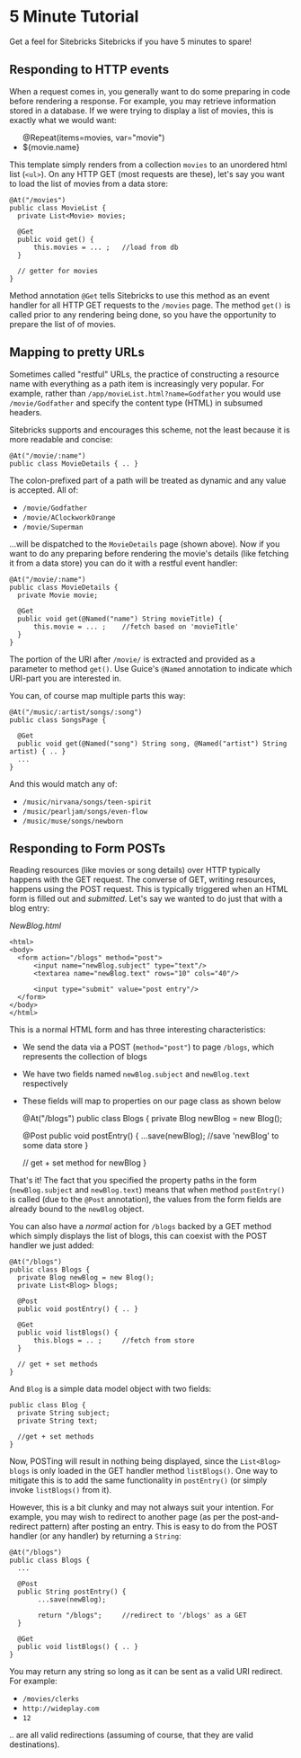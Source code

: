 <meta noindex>

# 5 Minute Tutorial

Get a feel for Sitebricks Sitebricks if you have 5 minutes to spare!

## Responding to HTTP events ##

When a request comes in, you generally want to do some preparing in code before rendering a response. For example, you may retrieve information stored in a database. If we were trying to display a list of movies, this is exactly what we would want:
  
  <body>
    <ul>
       @Repeat(items=movies, var="movie")
       <li>${movie.name}</li>
    </ul>
  </body>

This template simply renders from a collection `movies` to an unordered html list (`<ul>`). On any HTTP GET (most requests are these), let's say you want to load the list of movies from a data store:

    @At("/movies")
    public class MovieList {
      private List<Movie> movies;
   
      @Get
      public void get() {
          this.movies = ... ;   //load from db
      }
  
      // getter for movies
    }

Method annotation `@Get` tells Sitebricks to use this method as an event handler for all HTTP GET requests to the `/movies` page. The method `get()` is called prior to any rendering being done, so you have the opportunity to prepare the list of of movies.

## Mapping to pretty URLs ##

Sometimes called "restful" URLs, the practice of constructing a resource name with everything as a path item is increasingly very popular. For example, rather than `/app/movieList.html?name=Godfather` you would use `/movie/Godfather` and specify the content type (HTML) in subsumed headers.

Sitebricks supports and encourages this scheme, not the least because it is more readable and concise:

    @At("/movie/:name")
    public class MovieDetails { .. }

The colon-prefixed part of a path will be treated as dynamic and any value is accepted. All of:

  * `/movie/Godfather`
  * `/movie/AClockworkOrange`
  * `/movie/Superman`

...will be dispatched to the `MovieDetails` page (shown above). Now if you want to do any preparing before rendering the movie's details (like fetching it from a data store) you can do it with a restful event handler:

    @At("/movie/:name")
    public class MovieDetails { 
      private Movie movie;
  
      @Get
      public void get(@Named("name") String movieTitle) { 
          this.movie = ... ;    //fetch based on 'movieTitle'
      }
    }

The portion of the URI after `/movie/` is extracted and provided as a parameter to method `get()`. Use Guice's `@Named` annotation to indicate which URI-part you are interested in.

You can, of course map multiple parts this way:

    @At("/music/:artist/songs/:song")
    public class SongsPage { 
  
      @Get
      public void get(@Named("song") String song, @Named("artist") String artist) { .. }
      ...
    }

And this would match any of:
  * `/music/nirvana/songs/teen-spirit`
  * `/music/pearljam/songs/even-flow`  
  * `/music/muse/songs/newborn`

## Responding to Form POSTs ##

Reading resources (like movies or song details) over HTTP typically happens with the GET request. The converse of GET, writing resources, happens using the POST request. This is typically triggered when an HTML form is filled out and _submitted_. Let's say we wanted to do just that with a blog entry:

*NewBlog.html*

    <html>
    <body>
      <form action="/blogs" method="post">
          <input name="newBlog.subject" type="text"/>
          <textarea name="newBlog.text" rows="10" cols="40"/>
   
          <input type="submit" value="post entry"/>
      </form>
    </body>
    </html>

This is a normal HTML form and has three interesting characteristics:

  * We send the data via a POST (`method="post"`) to page `/blogs`, which represents the collection of blogs
  * We have two fields named `newBlog.subject` and `newBlog.text` respectively
  * These fields will map to properties on our page class as shown below

    @At("/blogs")
    public class Blogs {
      private Blog newBlog = new Blog();
  
      @Post
      public void postEntry() {
          ...save(newBlog);      //save 'newBlog' to some data store
      }
  
      // get + set method for newBlog
    }

That's it! The fact that you specified the property paths in the form (`newBlog.subject` and `newBlog.text`) means that when method `postEntry()` is called (due to the `@Post` annotation), the values from the form fields are already bound to the `newBlog` object.

You can also have a _normal_ action for `/blogs` backed by a GET method which simply displays the list of blogs, this can coexist with the POST handler we just added:

    @At("/blogs")
    public class Blogs {
      private Blog newBlog = new Blog();
      private List<Blog> blogs;
  
      @Post
      public void postEntry() { .. }
  
      @Get
      public void listBlogs() {
          this.blogs = .. ;     //fetch from store
      }
  
      // get + set methods
    }

And `Blog` is a simple data model object with two fields:

    public class Blog {
      private String subject;
      private String text;
  
      //get + set methods
    }

Now, POSTing will result in nothing being displayed, since the `List<Blog> blogs` is only loaded in the GET handler method `listBlogs()`. One way to mitigate this is to add the same functionality in `postEntry()` (or simply invoke `listBlogs()` from it). 

However, this is a bit clunky and may not always suit your intention. For example, you may wish to redirect to another page (as per the post-and-redirect pattern) after posting an entry. This is easy to do from the POST handler (or any handler) by returning a `String`:

    @At("/blogs")
    public class Blogs {
      ...
  
      @Post
      public String postEntry() { 
           ...save(newBlog);
  
           return "/blogs";     //redirect to '/blogs' as a GET
      }
  
      @Get 
      public void listBlogs() { .. }
    }

You may return any string so long as it can be sent as a valid URI redirect. For example:

  * `/movies/clerks`
  * `http://wideplay.com`
  * `12`

.. are all valid redirections (assuming of course, that they are valid destinations).